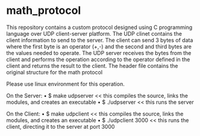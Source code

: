 # math_protocol
This repository contains a custom protocol designed using C programming language over UDP client-server platform. The UDP clinet contains the client information to send to the server. The client can send 3 bytes of data where the first byte is an operator (+,-) and the second and third bytes are the values needed to operate. The UDP server receives the bytes from the client and performs the operation according to the operator defined in the client and returns the result to the client. The header file contains the original structure for the math protocol

Please use linux environment for this operation.

On the Server:
• $ make udpserver << this compiles the source, links the modules, and creates an executable
• $ ./udpserver << this runs the server

On the Client:
• $ make udpclient << this compiles the source, links the modules, and creates an executable
• $ ./udpclient <server IP> 3000 << this runs the client, directing it to the server at port 3000
